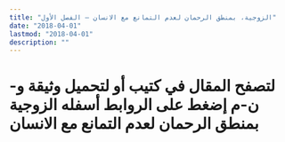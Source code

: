 ```yaml
---
title: "الزوجية، بمنطق الرحمان لعدم التمانع مع الانسان – الفصل الأول"
date: "2018-04-01"
lastmod: "2018-04-01"
description: ""
---
```

# **لتصفح المقال في كتيب أو لتحميل وثيقة و-ن-م إضغط على الروابط أسفله** **الزوجية بمنطق الرحمان لعدم التمانع مع الانسان**

###